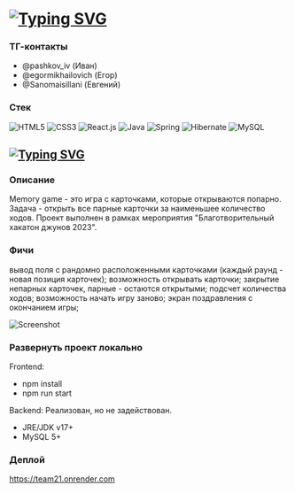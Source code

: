 # [![Typing SVG](https://readme-typing-svg.demolab.com?font=Fira+Code&weight=500&size=50&duration=3800&pause=1000&color=FF0000&center=true&vCenter=true&random=false&width=950&height=80&lines=Team+21)](https://git.io/typing-svg)

### ТГ-контакты
- @pashkov_iv (Иван)
- @egormikhailovich (Егор)
- @Sanomaisillani (Евгений)

### Стек
![HTML5](https://img.shields.io/badge/-HTML5-%23E44D27?style=flat-square&logo=html5&logoColor=ffffff)
![CSS3](https://img.shields.io/badge/-CSS3-%231572B6?style=flat-square&logo=css3)
![React.js](https://img.shields.io/badge/-React.js-%23282C34?style=flat-square&logo=react)
![Java](https://img.shields.io/badge/Java-ED8B00?style=flat-square&logo=openjdk&logoColor=white)
![Spring](https://img.shields.io/badge/Spring-6DB33F?style=flat-square&logo=spring&logoColor=white)
![Hibernate](https://img.shields.io/badge/Hibernate-59666C?style=flat-square&logo=Hibernate&logoColor=white)
![MySQL](https://img.shields.io/badge/MySQL-00000F?style=flat-square&logo=mysql&logoColor=white)

## [![Typing SVG](https://readme-typing-svg.demolab.com?font=Fira+Code&size=40&duration=3800&pause=1000&color=FF0000&center=true&vCenter=true&random=false&width=950&height=80&lines=Memory+Game+project)](https://git.io/typing-svg)

### Описание
Memory game - это игра с карточками, которые открываются попарно.
Задача - открыть все парные карточки за наименьшее количество ходов.
Проект выполнен в рамках мероприятия "Благотворительный хакатон джунов 2023".

### Фичи
вывод поля с рандомно расположенными карточками (каждый раунд - новая позиция карточек);
возможность открывать карточки;
закрытие непарных карточек, парные - остаются открытыми;
подсчет количества ходов;
возможность начать игру заново;
экран поздравления с окончанием игры;

![Screenshot](https://github.com/e-gorkavyi/team21/tree/main/java-back/01.png)


### Развернуть проект локально
Frontend:
- npm install
- npm run start

Backend:
Реализован, но не задействован.
- JRE/JDK v17+
- MySQL 5+


### Деплой
https://team21.onrender.com
